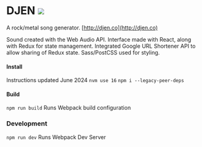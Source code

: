 # DJEN ![](https://travis-ci.org/RossMcMillan92/djent.svg?branch=master)
A rock/metal song generator. [http://djen.co](http://djen.co)

Sound created with the Web Audio API. Interface made with React, along with Redux for state management. Integrated Google URL Shortener API to allow sharing of Redux state. Sass/PostCSS used for styling.

#### Install
Instructions updated June 2024
```nvm use 16```
```npm i --legacy-peer-deps```

#### Build
```npm run build```
Runs Webpack build configuration

### Development
```npm run dev```
Runs Webpack Dev Server
